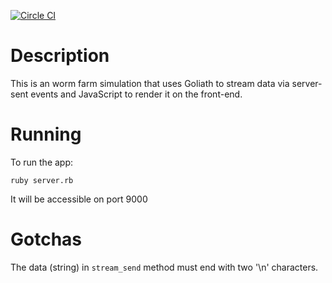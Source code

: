 [![Circle CI](https://circleci.com/gh/gylaz/wormbots.svg?style=svg&circle-token=54ffe27f997f0c5c37abbc68ed2e8b13c25dcafd)](https://circleci.com/gh/gylaz/wormbots)

# Description
This is an worm farm simulation that uses Goliath to stream data via server-sent
events and JavaScript to render it on the front-end.

# Running
To run the app:

    ruby server.rb
It will be accessible on port 9000

# Gotchas

The data (string) in ```stream_send``` method must end with two '\n' characters.
